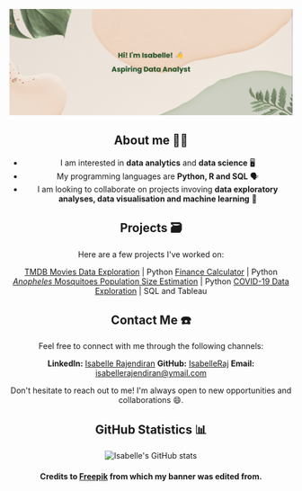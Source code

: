 <div align="center">
  
[![MasterHead](banner.png)](https://github.com/IsabelleRaj)

## About me 👋🏾
  
- I am interested in **data analytics** and **data science** 🖥️
- My programming languages are **Python, R and SQL** 🗣️
- I am looking to collaborate on projects invoving **data exploratory analyses, data visualisation and machine learning** 👯
  
## Projects 🗃️
  
Here are a few projects I've worked on:
  
[TMDB Movies Data Exploration](https://github.com/IsabelleRaj/TMDB-Movies-Data-Exploration) | Python
[Finance Calculator](https://github.com/IsabelleRaj/finance-calculator) | Python 
[_Anopheles_ Mosquitoes Population Size Estimation](https://github.com/IsabelleRaj/Anopheles-Population-Size) | Python
[COVID-19 Data Exploration](https://github.com/IsabelleRaj/covid_19_exploration) | SQL and Tableau
  
  
## Contact Me ☎️
  
Feel free to connect with me through the following channels:
  
**LinkedIn:** [Isabelle Rajendiran](https://www.linkedin.com/in/isabelle-rajendiran/)
**GitHub:** [IsabelleRaj](https://github.com/IsabelleRaj)
**Email:** [isabellerajendiran@ymail.com](mailto:isabellerajendiran@ymail.com)
  
Don't hesitate to reach out to me! I'm always open to new opportunities and collaborations 😄.
  
## GitHub Statistics 📊
![Isabelle's GitHub stats](https://github-readme-stats.vercel.app/api?username=IsabelleRaj&show_icons=true&theme=moltack)
  
#### Credits to [Freepik](https://www.freepik.com/) from which my banner was edited from.
  
</div>
